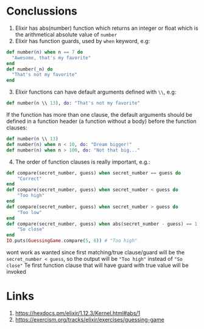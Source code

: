 # Conclussions
1. Elixir has abs(number) function which returns an integer or float which is the arithmetical absolute value of `number`
2. Elixir has function guards, used by `when` keyword, e.g:
```elixir
def number(n) when n == 7 do
  "Awesome, that's my favorite"
end
def number(_n) do
  "That's not my favorite"
end
```
3. Elixir functions can have default arguments defined with `\\`, e.g:
```elixir
def number(n \\ 13), do: "That's not my favorite"
```
If the function has more than one clause, the default arguments should be defined in a function header (a function without a body) before the function clauses:
```elixir
def number(n \\ 13)
def number(n) when n < 10, do: "Dream bigger!"
def number(n) when n > 100, do: "Not that big..."
```
4. The order of function clauses is really important, e.g.:
```elixir
def compare(secret_number, guess) when secret_number == guess do
    "Correct"
end
def compare(secret_number, guess) when secret_number < guess do
    "Too high"
end
def compare(secret_number, guess) when secret_number > guess do
    "Too low"
end
def compare(secret_number, guess) when abs(secret_number - guess) == 1 do
    "So close"
end
IO.puts(GuessingGame.compare(5, 6)) # "Too high"
```
wont work as wanted since first matching/true clause/guard will be the `secret_number < guess`, so the output will be `"Too high"` instead of `"So close"`
Te first function clause that will have guard with true value will be invoked

# Links
1. https://hexdocs.pm/elixir/1.12.3/Kernel.html#abs/1
2. https://exercism.org/tracks/elixir/exercises/guessing-game


